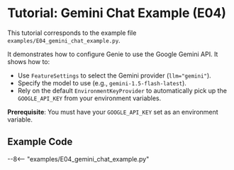 # Tutorial: Gemini Chat Example (E04)

This tutorial corresponds to the example file `examples/E04_gemini_chat_example.py`.

It demonstrates how to configure Genie to use the Google Gemini API. It shows how to:
- Use `FeatureSettings` to select the Gemini provider (`llm="gemini"`).
- Specify the model to use (e.g., `gemini-1.5-flash-latest`).
- Rely on the default `EnvironmentKeyProvider` to automatically pick up the `GOOGLE_API_KEY` from your environment variables.

**Prerequisite**: You must have your `GOOGLE_API_KEY` set as an environment variable.

## Example Code

--8<-- "examples/E04_gemini_chat_example.py"
